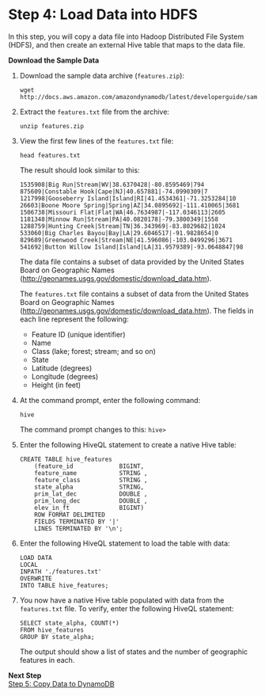 # Step 4: Load Data into HDFS<a name="EMRforDynamoDB.Tutorial.LoadDataIntoHDFS"></a>

In this step, you will copy a data file into Hadoop Distributed File System \(HDFS\), and then create an external Hive table that maps to the data file\.

**Download the Sample Data**

1. Download the sample data archive \(`features.zip`\):

   ```
   wget http://docs.aws.amazon.com/amazondynamodb/latest/developerguide/samples/features.zip
   ```

1. Extract the `features.txt` file from the archive:

   ```
   unzip features.zip
   ```

1. View the first few lines of the `features.txt` file:

   ```
   head features.txt
   ```

   The result should look similar to this:

   ```
   1535908|Big Run|Stream|WV|38.6370428|-80.8595469|794
   875609|Constable Hook|Cape|NJ|40.657881|-74.0990309|7
   1217998|Gooseberry Island|Island|RI|41.4534361|-71.3253284|10
   26603|Boone Moore Spring|Spring|AZ|34.0895692|-111.410065|3681
   1506738|Missouri Flat|Flat|WA|46.7634987|-117.0346113|2605
   1181348|Minnow Run|Stream|PA|40.0820178|-79.3800349|1558
   1288759|Hunting Creek|Stream|TN|36.343969|-83.8029682|1024
   533060|Big Charles Bayou|Bay|LA|29.6046517|-91.9828654|0
   829689|Greenwood Creek|Stream|NE|41.596086|-103.0499296|3671
   541692|Button Willow Island|Island|LA|31.9579389|-93.0648847|98
   ```

   The data file contains a subset of data provided by the United States Board on Geographic Names \([http://geonames\.usgs\.gov/domestic/download\_data\.htm](http://geonames.usgs.gov/domestic/download_data.htm)\)\.

   The `features.txt` file contains a subset of data from the United States Board on Geographic Names \([http://geonames\.usgs\.gov/domestic/download\_data\.htm](http://geonames.usgs.gov/domestic/download_data.htm)\)\. The fields in each line represent the following:
   + Feature ID \(unique identifier\)
   + Name
   + Class \(lake; forest; stream; and so on\)
   + State
   + Latitude \(degrees\)
   + Longitude \(degrees\)
   + Height \(in feet\)

1. At the command prompt, enter the following command:

   ```
   hive
   ```

   The command prompt changes to this: `hive>` 

1. Enter the following HiveQL statement to create a native Hive table:

   ```
   CREATE TABLE hive_features 
       (feature_id             BIGINT,
       feature_name            STRING ,
       feature_class           STRING ,
       state_alpha             STRING,
       prim_lat_dec            DOUBLE ,
       prim_long_dec           DOUBLE ,
       elev_in_ft              BIGINT)
       ROW FORMAT DELIMITED 
       FIELDS TERMINATED BY '|'
       LINES TERMINATED BY '\n';
   ```

1. Enter the following HiveQL statement to load the table with data:

   ```
   LOAD DATA 
   LOCAL 
   INPATH './features.txt' 
   OVERWRITE 
   INTO TABLE hive_features;
   ```

1. You now have a native Hive table populated with data from the `features.txt` file\. To verify, enter the following HiveQL statement:

   ```
   SELECT state_alpha, COUNT(*) 
   FROM hive_features 
   GROUP BY state_alpha;
   ```

   The output should show a list of states and the number of geographic features in each\.

**Next Step**  
[Step 5: Copy Data to DynamoDB](EMRforDynamoDB.Tutorial.CopyDataToDDB.md)